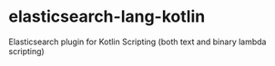 # elasticsearch-lang-kotlin
Elasticsearch plugin for Kotlin Scripting (both text and binary lambda scripting)
